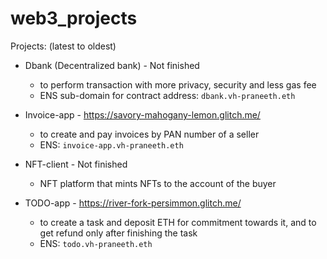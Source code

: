 # web3_projects

Projects:  (latest to oldest)

- Dbank (Decentralized bank) - Not finished
	- to perform transaction with more privacy, security and less gas fee
	- ENS sub-domain for contract address: `dbank.vh-praneeth.eth`

- Invoice-app - https://savory-mahogany-lemon.glitch.me/
	- to create and pay invoices by PAN number of a seller
	- ENS: `invoice-app.vh-praneeth.eth`

- NFT-client - Not finished
	- NFT platform that mints NFTs to the account of the buyer

- TODO-app - https://river-fork-persimmon.glitch.me/
	- to create a task and deposit ETH for commitment towards it, and to get refund only after finishing the task
	- ENS: `todo.vh-praneeth.eth`
